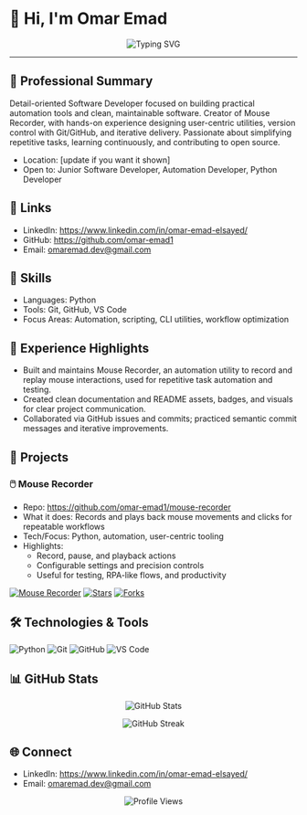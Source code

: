 # 👋 Hi, I'm Omar Emad

<!-- Profile Header -->
<p align="center">
  <img src="https://readme-typing-svg.herokuapp.com?font=Fira+Code&pause=900&color=2E9EF7&center=true&vCenter=true&width=600&lines=Software+Developer+%7C+Automation+Enthusiast;Creator+of+Mouse+Recorder;Python+%7C+Git+%7C+GitHub+%7C+VS+Code;Open+Source+Contributor" alt="Typing SVG" />
</p>

---

## 🚀 Professional Summary
Detail-oriented Software Developer focused on building practical automation tools and clean, maintainable software. Creator of Mouse Recorder, with hands-on experience designing user-centric utilities, version control with Git/GitHub, and iterative delivery. Passionate about simplifying repetitive tasks, learning continuously, and contributing to open source.

- Location: [update if you want it shown]
- Open to: Junior Software Developer, Automation Developer, Python Developer

## 🔗 Links
- LinkedIn: https://www.linkedin.com/in/omar-emad-elsayed/
- GitHub: https://github.com/omar-emad1
- Email: omaremad.dev@gmail.com

## 🧩 Skills
- Languages: Python
- Tools: Git, GitHub, VS Code
- Focus Areas: Automation, scripting, CLI utilities, workflow optimization

## 💼 Experience Highlights
- Built and maintains Mouse Recorder, an automation utility to record and replay mouse interactions, used for repetitive task automation and testing.
- Created clean documentation and README assets, badges, and visuals for clear project communication.
- Collaborated via GitHub issues and commits; practiced semantic commit messages and iterative improvements.

## 🌟 Projects
### 🖱️ Mouse Recorder
- Repo: https://github.com/omar-emad1/mouse-recorder
- What it does: Records and plays back mouse movements and clicks for repeatable workflows
- Tech/Focus: Python, automation, user-centric tooling
- Highlights:
  - Record, pause, and playback actions
  - Configurable settings and precision controls
  - Useful for testing, RPA-like flows, and productivity

<p>
  <a href="https://github.com/omar-emad1/mouse-recorder"><img src="https://img.shields.io/badge/Mouse_Recorder-View_Project-blue?style=for-the-badge" alt="Mouse Recorder" /></a>
  <a href="https://github.com/omar-emad1/mouse-recorder"><img src="https://img.shields.io/github/stars/omar-emad1/mouse-recorder?style=social" alt="Stars" /></a>
  <a href="https://github.com/omar-emad1/mouse-recorder"><img src="https://img.shields.io/github/forks/omar-emad1/mouse-recorder?style=social" alt="Forks" /></a>
</p>

## 🛠️ Technologies & Tools
<p>
  <img src="https://img.shields.io/badge/Python-3776AB?style=for-the-badge&logo=python&logoColor=white" alt="Python" />
  <img src="https://img.shields.io/badge/Git-F05032?style=for-the-badge&logo=git&logoColor=white" alt="Git" />
  <img src="https://img.shields.io/badge/GitHub-181717?style=for-the-badge&logo=github&logoColor=white" alt="GitHub" />
  <img src="https://img.shields.io/badge/VS_Code-007ACC?style=for-the-badge&logo=visual-studio-code&logoColor=white" alt="VS Code" />
</p>

## 📊 GitHub Stats
<p align="center">
  <img src="https://github-readme-stats.vercel.app/api?username=omar-emad1&show_icons=true&theme=radical" alt="GitHub Stats" />
</p>
<p align="center">
  <img src="https://github-readme-streak-stats.herokuapp.com/?user=omar-emad1&theme=radical" alt="GitHub Streak" />
</p>

## 🌐 Connect
- LinkedIn: https://www.linkedin.com/in/omar-emad-elsayed/
- Email: omaremad.dev@gmail.com

<p align="center">
  <img src="https://komarev.com/ghpvc/?username=omar-emad1&color=blueviolet&style=for-the-badge" alt="Profile Views" />
</p>
